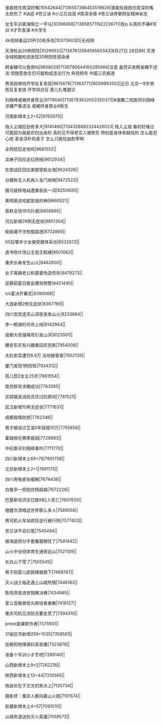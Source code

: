 谁能捂住周深的嘴|10542644|7136557386453519628|谁能给我捂住周深的嘴 太悲伤了  #诀症  #苍兰诀 #小兰花自戕 #周深余情 #苍兰诀停更网友精神状态

女生军训表演倒立一字马|10396068|7136585711922236711|栓q 头真的不痛#军训 #才艺表演 #大学生

4k视频看运20歼20有多炫|10373603|0|无视频

天津检出20例阳性|10299533|7136761258459565343|8月27日 28日8时 天津全域核酸检测发现20例阳性感染者

鳄雀鳝可以食用吗|9858029|7136790644160285966|注意 虽然买卖鳄雀鳝不违法 但随意放生仍可能构成违法行为  央视频号 中国三农报道 

男孩因惧怕开学反复发烧|9815676|7136377128009993502|近日 北京一9岁男孩反复发烧   开学综合征 患儿扎堆就诊

刘翔峰或被终身禁业|9779040|7136783832002350373|#湘雅二院医师刘翔峰 涉嫌严重违法  或被终身禁业#医生 

河南新增本土2+52|9763070||

隐入尘烟后劲有多大|9741480|7134328882324426023| 隐入尘烟 看的好难过 可能因为我是农村出来的 真的见不得老实人被欺负 特别是身体有缺陷的 怎么能忍心呢 善良淳朴的麦子 怎么只能任由割宰啊 

全网怒怼走地鸡|9681552||

龙麻子回应走红网络|9612934||

东部战区回应美舰穿航台海|9524326||

台媒称无人机再入金门岗哨|9472522||

俄乌就核电站遭袭各执一词|9250600||

黄明昊说哈妮是我的神|8860521||

索默全场19次扑救|8856895||

河北新增29例无症状|8851354||

偷偷藏不住校服路透|8732869||

00后噶羊少女接受媒体采访|8532872||

虞书欣片场公主抱王鹤棣|8501062||

重庆长寿发生山火|8482800||

女子离婚老公和婆婆伪造债务|8479273||

梁静茹夏日歌会爆哭预警|8421490||

lck夏决开幕式|8390088||

大连新增2例无症状|8367769||

四川宜宾连天山深夜突发山火|8233684||

李一桐演的司命上线|8142964||

成都大邑强降雨引发山洪|8123501||

曝安东尼有兴趣重回尼克斯|7954008||

夫妇卖菜遭罚6.6万 当地被督查|7952139||

厦门发现1例阳性|7934312||

孤儿怨2女主25岁|7861554||

南京胖哥求婚成功|7783591||

实探援渝消防员住过的房间|7781521||

武汉新增10例无症状|7771631||

成都疫情防控|7762346||

男子被误诊艾滋5年获赔10万|7755858||

霍姆格伦赛季报销|7729683||

中纪委评刘翔峰事件|7711770||

四川新增本土69+78|7691758||

北京新增本土2+1|7691175||

四川用电紧张缓解|7674436||

白敬亭一把抱住杨超越|7672228||

巴基斯坦洪灾已致982人死亡|7607835||

檀健次清唱这世界那么多人|7589558||

男司机火车站疯狂逆行被行拘|7577403||

苍兰诀不会烂尾|7545494||

被海底捞分手套餐震撼住了|7541442||

山火中全班体育生通宵巡山|7521109||

长白山下雪了|7505545||

男子抱婴儿欲跳楼被救下|7469747||

灭火战士临走遇上山城热情|7448183||

陈雨菲首进世锦赛决赛|7434985||

爱让高傲者低头胆怯者勇敢|7418127||

重庆司机见消防员要走慌了|7394310||

priest是兼职作者|7375931||

31省区市新增259+1035|7358581||

张朝阳物理课抖音首播|7323678||

准备个军训小才艺吧|7269140||

山西新增本土9+2|7262216||

陕西新增本土13+44|7210565||

杨迪长在于文文的笑点上|7125734||

摄影师：重庆人都向着山火跑|7101574||

新疆新增本土4+57|7091010||

山城夹道送别灭火英雄|7059572||

